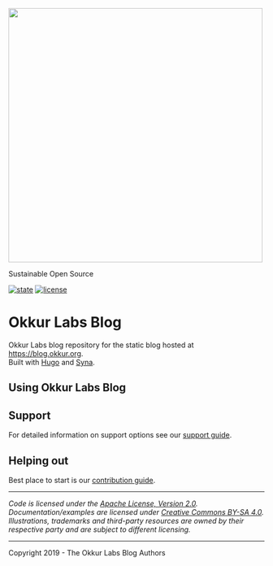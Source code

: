 <a href='https://blog.okkur.org'><img src='https://raw.githubusercontent.com/okkur/blog/master/static/images/logo.svg?sanitize=true' width='500'/></a>

Sustainable Open Source

 [![state](https://img.shields.io/badge/state-stable-green.svg)]() [![license](https://img.shields.io/github/license/okkur/blog.svg)](LICENSE)



# Okkur Labs Blog
Okkur Labs blog repository for the static blog hosted at https://blog.okkur.org.  
Built with [Hugo](https://gohugo.io) and [Syna](https://syna.okkur.org).

## Using Okkur Labs Blog


## Support
For detailed information on support options see our [support guide](/SUPPORT.md).

## Helping out
Best place to start is our [contribution guide](/CONTRIBUTING.md).

----

*Code is licensed under the [Apache License, Version 2.0](/LICENSE).*  
*Documentation/examples are licensed under [Creative Commons BY-SA 4.0](/docs/LICENSE).*  
*Illustrations, trademarks and third-party resources are owned by their respective party and are subject to different licensing.*

---

Copyright 2019 - The Okkur Labs Blog Authors

